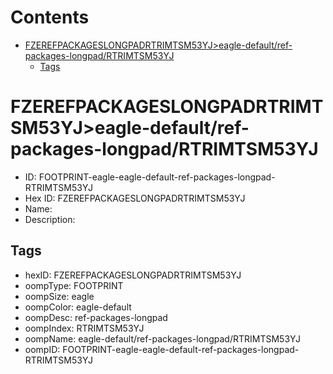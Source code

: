 



Contents
========

* [FZEREFPACKAGESLONGPADRTRIMTSM53YJ>eagle-default/ref-packages-longpad/RTRIMTSM53YJ](#fzerefpackageslongpadrtrimtsm53yjeagle-defaultref-packages-longpadrtrimtsm53yj)
	* [Tags](#tags)

# FZEREFPACKAGESLONGPADRTRIMTSM53YJ>eagle-default/ref-packages-longpad/RTRIMTSM53YJ

- ID: FOOTPRINT-eagle-eagle-default-ref-packages-longpad-RTRIMTSM53YJ
- Hex ID: FZEREFPACKAGESLONGPADRTRIMTSM53YJ
- Name: 
- Description: 

## Tags

- hexID: FZEREFPACKAGESLONGPADRTRIMTSM53YJ
- oompType: FOOTPRINT
- oompSize: eagle
- oompColor: eagle-default
- oompDesc: ref-packages-longpad
- oompIndex: RTRIMTSM53YJ
- oompName: eagle-default/ref-packages-longpad/RTRIMTSM53YJ
- oompID: FOOTPRINT-eagle-eagle-default-ref-packages-longpad-RTRIMTSM53YJ
